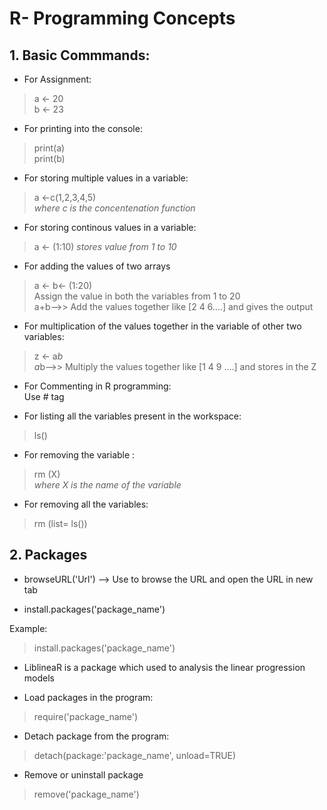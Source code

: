 # R- Programming Concepts

## 1. Basic Commmands:

* For Assignment:
> a <- 20  
  b <- 23

* For printing into the console:
> print(a)  
  print(b)

* For storing multiple values in a variable:
> a <-c(1,2,3,4,5)  
 *where c is the concentenation function*

* For storing continous values in a variable:
> a <- (1:10)
*stores value from 1 to 10*

* For adding the values of two arrays
> a <- b<- (1:20)   
Assign the value in both the variables from 1 to 20  
a+b-->> Add the values together like [2 4 6....] and gives the output

* For multiplication of the values together in the variable of other two variables:
> z <- a*b  
a*b-->> Multiply the values together like [1 4 9 ....] and stores in the Z

* For Commenting in R programming:  
Use # tag 

* For listing all the variables present in the workspace:
>ls()

* For removing the variable :
> rm (X)   
*where X is the name of the variable*

* For removing all the variables:
> rm (list= ls())

## 2. Packages

* browseURL('Url') --> Use to browse the URL and open the URL in new tab

* install.packages('package_name')

Example:
> install.packages('package_name')
* LiblineaR is a package which used to analysis the linear progression models

* Load packages in the program:
> require('package_name')

* Detach package from the program:
> detach(package:'package_name', unload=TRUE)

* Remove or uninstall package
> remove('package_name')